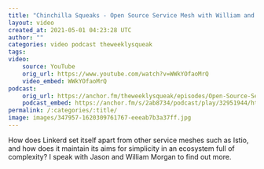 ```yaml
---
title: "Chinchilla Squeaks - Open Source Service Mesh with William and Jason Morgan of Linkerd"
layout: video
created_at: 2021-05-01 04:23:28 UTC
author: ""
categories: video podcast theweeklysqueak
tags: 
video:
    source: YouTube
    orig_url: https://www.youtube.com/watch?v=WWkYOfaoMrQ
    video_embed: WWkYOfaoMrQ
podcast:
    orig_url: https://anchor.fm/theweeklysqueak/episodes/Open-Source-Service-Mesh-with-William-Morgan-of-Linkerd-e10c468
    podcast_embed: https://anchor.fm/s/2ab8734/podcast/play/32951944/https%3A%2F%2Fd3ctxlq1ktw2nl.cloudfront.net%2Fstaging%2F2021-4-6%2F7d85c4e5-0bfd-8dc8-a701-226c9f19f2d3.mp3
permalink: /:categories/:title/
image: images/347957-1620309761767-eeeab7b3a37ff.jpg
---
```

How does Linkerd set itself apart from other service meshes such as Istio, and how does it maintain its aims for simplicity in an ecosystem full of complexity? I speak with Jason and William Morgan to find out more.